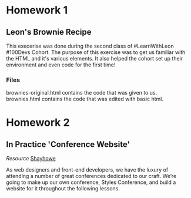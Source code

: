 # Homework 1
## Leon's Brownie Recipe
This execerise was done during the second class of #LearnWithLeon #100Devs Cohort. The purpose of this exercise was to get us familiar with the HTML and it's various elements. It also helped the cohort set up their environment and even code for the first time!

### Files
brownies-original.html contains the code that was given to us.
brownies.html contains the code that was edited with basic html.

# Homework 2
## In Practice 'Conference Website'

_Resource_ [Shayhowe](https://learn.shayhowe.com/html-css/building-your-first-web-page/)

As web designers and front-end developers, we have the luxury of attending a number of great conferences dedicated to our craft. We’re going to make up our own conference, Styles Conference, and build a website for it throughout the following lessons. 